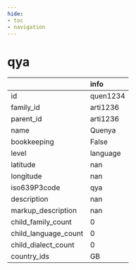 ```yaml
---
hide:
- toc
- navigation
---
```

# qya
|                      | info     |
|:---------------------|:---------|
| id                   | quen1234 |
| family_id            | arti1236 |
| parent_id            | arti1236 |
| name                 | Quenya   |
| bookkeeping          | False    |
| level                | language |
| latitude             | nan      |
| longitude            | nan      |
| iso639P3code         | qya      |
| description          | nan      |
| markup_description   | nan      |
| child_family_count   | 0        |
| child_language_count | 0        |
| child_dialect_count  | 0        |
| country_ids          | GB       |